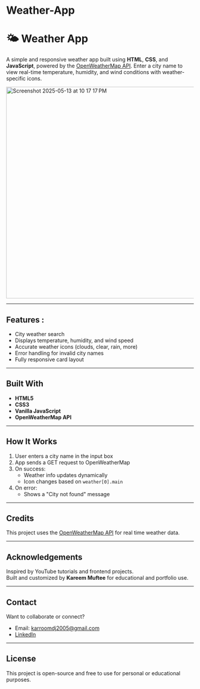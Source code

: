 # Weather-App

# 🌤️ Weather App

A simple and responsive weather app built using **HTML**, **CSS**, and **JavaScript**, powered by the [OpenWeatherMap API](https://openweathermap.org/api). Enter a city name to view real-time temperature, humidity, and wind conditions with weather-specific icons.

<img width="567" alt="Screenshot 2025-05-13 at 10 17 17 PM" src="https://github.com/user-attachments/assets/edad0053-808f-45d6-8bcb-afafcb668f00" />


---

## Features :

-  City weather search
-  Displays temperature, humidity, and wind speed
-  Accurate weather icons (clouds, clear, rain, more)
-  Error handling for invalid city names
-  Fully responsive card layout

---

## Built With

- **HTML5**
- **CSS3**
- **Vanilla JavaScript**
- **OpenWeatherMap API**

---

## How It Works

1. User enters a city name in the input box
2. App sends a GET request to OpenWeatherMap
3. On success:
   - Weather info updates dynamically
   - Icon changes based on `weather[0].main`
4. On error:
   - Shows a "City not found" message

---

## Credits

This project uses the [OpenWeatherMap API](https://openweathermap.org/api) for real time weather data.

---

## Acknowledgements

Inspired by YouTube tutorials and frontend projects.  
Built and customized by **Kareem Muftee** for educational and portfolio use.

---

## Contact

Want to collaborate or connect?

-  Email: [karroomdj2005@gmail.com](mailto:karroomdj2005@gmail.com)
-  [LinkedIn](https://linkedin.com/in/kareem-muftee-063064290)

---

## License

This project is open-source and free to use for personal or educational purposes.

